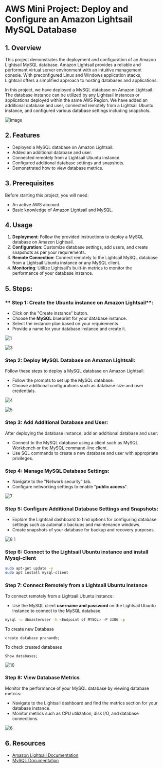 # AWS Mini Project: Deploy and Configure an Amazon Lightsail MySQL Database

## 1. Overview

This project demonstrates the deployment and configuration of an Amazon Lightsail MySQL database. Amazon Lightsail provides a reliable and performant virtual server environment with an intuitive management console. With preconfigured Linux and Windows application stacks, Lightsail offers a simplified approach to hosting databases and applications.

In this project, we have deployed a MySQL database on Amazon Lightsail. The database instance can be utilized by any Lightsail instances or applications deployed within the same AWS Region. We have added an additional database and user, connected remotely from a Lightsail Ubuntu instance, and configured various database settings including snapshots.

![image](https://github.com/pranavsk313/AWS-Lightsail-Mysql-Configuration/assets/122976840/0a6f6c17-66c5-41a8-b78b-25596da32170)


## 2. Features

- Deployed a MySQL database on Amazon Lightsail.
- Added an additional database and user.
- Connected remotely from a Lightsail Ubuntu instance.
- Configured additional database settings and snapshots.
- Demonstrated how to view database metrics.

## 3. Prerequisites

Before starting this project, you will need:

- An active AWS account.
- Basic knowledge of Amazon Lightsail and MySQL.

## 4. Usage

1. **Deployment**: Follow the provided instructions to deploy a MySQL database on Amazon Lightsail.
2. **Configuration**: Customize database settings, add users, and create snapshots as per your requirements.
3. **Remote Connection**: Connect remotely to the Lightsail MySQL database from a Lightsail Ubuntu instance or any MySQL client.
4. **Monitoring**: Utilize Lightsail's built-in metrics to monitor the performance of your database instance.



## 5. **Steps:**
### ** Step 1: Create the Ubuntu instance on Amazon Lightsail**:
- Click on the "Create instance" button.
- Choose the **MySQL** blueprint for your database instance.
- Select the instance plan based on your requirements.
- Provide a name for your database instance and create it.

![1](https://github.com/pranavsk313/AWS-Lightsail-Mysql-Configuration/assets/122976840/c672ee50-d9b4-41b7-9358-96be1bd4811b)

![3](https://github.com/pranavsk313/AWS-Lightsail-Mysql-Configuration/assets/122976840/6db6125b-1aa4-495f-a79d-5ee603eb4a52)


### Step 2: **Deploy MySQL Database on Amazon Lightsail**:
Follow these steps to deploy a MySQL database on Amazon Lightsail:
- Follow the prompts to set up the MySQL database.
- Choose additional configurations such as database size and user credentials.


![4](https://github.com/pranavsk313/AWS-Lightsail-Mysql-Configuration/assets/122976840/7065dc12-b6e1-464c-bf33-5e4d1562d099)

![5](https://github.com/pranavsk313/AWS-Lightsail-Mysql-Configuration/assets/122976840/edf912e2-8733-4724-8761-7384a41aea8d)


### Step 3: **Add Additional Database and User**:
After deploying the database instance, add an additional database and user:
- Connect to the MySQL database using a client such as MySQL Workbench or the MySQL command-line client.
- Use SQL commands to create a new database and user with appropriate privileges.

### Step 4: **Manage MySQL Database Settings**:
 - Navigate to the "Network security" tab.
 - Configure networking settings to enable "**public access**".

![7](https://github.com/pranavsk313/AWS-Lightsail-Mysql-Configuration/assets/122976840/31901716-e0aa-4759-ac61-ce6914544bdb)

### Step 5: **Configure Additional Database Settings and Snapshots**:
- Explore the Lightsail dashboard to find options for configuring database settings such as automatic backups and maintenance windows.
- Create snapshots of your database for backup and recovery purposes.

![8 1](https://github.com/pranavsk313/AWS-Lightsail-Mysql-Configuration/assets/122976840/e6e68182-ed13-4b30-b257-4a3027f4ac61)

### Step 6: **Connect to the Lightsail Ubuntu instance and install Mysql-client**
```bash
sudo apt-get update -y
sudo apt install mysql-client
```

### Step 7: **Connect Remotely from a Lightsail Ubuntu Instance**
  To connect remotely from a Lightsail Ubuntu instance:
- Use the MySQL client **username and password** on the Lightsail Ubuntu instance to connect to the MySQL database.
```bash
mysql -u dbmasteruser -h <Endpoint of MYSQL> -P 3306 -p
```
To create new Database
```
create database pranavdb;
```

To check created databases
```
Show databases;
```
![10](https://github.com/pranavsk313/AWS-Lightsail-Mysql-Configuration/assets/122976840/0d552262-f2a5-4088-a7f0-4c4350a0e301)

### Step 8: **View Database Metrics**

Monitor the performance of your MySQL database by viewing database metrics:
- Navigate to the Lightsail dashboard and find the metrics section for your database instance.
- Monitor metrics such as CPU utilization, disk I/O, and database connections.

![6](https://github.com/pranavsk313/AWS-Lightsail-Mysql-Configuration/assets/122976840/3ba7c674-af5a-449d-8e61-71920a2a7a09)

## 6. Resources

- [Amazon Lightsail Documentation](https://lightsail.aws.amazon.com/)
- [MySQL Documentation](https://dev.mysql.com/doc/)
